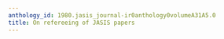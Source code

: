 ```yaml
---
anthology_id: 1980.jasis_journal-ir0anthology0volumeA31A5.0
title: On refereeing of JASIS papers
---
```

